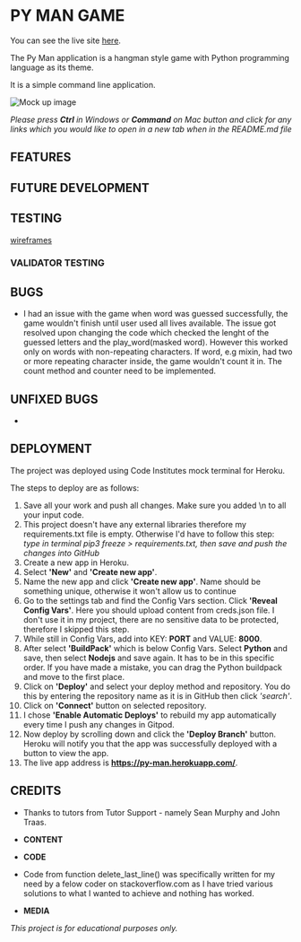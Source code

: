 # **PY MAN GAME**

You can see the live site [here](link/).

The Py Man application is a hangman style game with Python programming language as its theme. 

It is a simple command line application.

![Mock up image](assets/wireframes/mockup.JPG)

*Please press **Ctrl** in Windows or **Command** on Mac button and click for any links which you would like to open in a new tab when in the README.md file*

## **FEATURES**



## **FUTURE DEVELOPMENT**



## **TESTING**

[wireframes](assets/wireframes/.png)


### **VALIDATOR TESTING**


## **BUGS**

-   I had an issue with the game when word was guessed successfully, the game wouldn't finish until user used all lives available. The issue got resolved upon changing the code which checked the lenght of the guessed letters and the play_word(masked word). However this worked only on words with non-repeating characters. If word, e.g mixin, had two or more repeating character inside, the game wouldn't count it in. The count method and counter need to be implemented. 


## **UNFIXED BUGS**

-   


## **DEPLOYMENT**

The project was deployed using Code Institutes mock terminal for Heroku.

The steps to deploy are as follows:
1. Save all your work and push all changes. Make sure you added \n to all your input code.
2. This project doesn't have any external libraries therefore my requirements.txt file is empty. Otherwise I'd have to follow this step: 
    *type in terminal pip3 freeze > requirements.txt, then save and push the changes into GitHub*
3. Create a new app in Heroku.
4. Select **'New'** and **'Create new app'**.
5. Name the new app and click **'Create new app'**. Name should be something unique, otherwise it won't allow us to continue
6. Go to the settings tab and find the Config Vars section. Click **'Reveal Config Vars'**. Here you should upload content from creds.json file. I don't use it in my project, there are no sensitive data to be protected, therefore I skipped this step.
7. While still in Config Vars, add into KEY: **PORT** and VALUE: **8000**. 
8. After select **'BuildPack'** which is below Config Vars. Select **Python** and save, then select **Nodejs** and save again. It has to be in this specific order. If you have made a mistake, you can drag the Python buildpack and move to the first place. 
9. Click on **'Deploy'** and select your deploy method and repository. You do this by entering the repository name as it is in GitHub then click *'search'*.
10. Click on **'Connect'** button on selected repository.
11. I chose **'Enable Automatic Deploys'** to rebuild my app automatically every time I push any changes in Gitpod.
12. Now deploy by scrolling down and click the **'Deploy Branch'** button. Heroku will notify you that the app was successfully deployed with a button to view the app.
13. The live app address is **https://py-man.herokuapp.com/**.


## **CREDITS**
- Thanks to tutors from Tutor Support - namely Sean Murphy and John Traas.

- **CONTENT**


- **CODE**
- Code from function delete_last_line() was specifically written for my need by a felow coder on stackoverflow.com as I have tried various solutions to what I wanted to achieve and nothing has worked. 
 

- **MEDIA**


*This project is for educational purposes only.*
